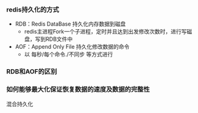 ### redis持久化的方式
- RDB：Redis DataBase 持久化内存数据到磁盘
  - redis主进程Fork一个子进程，定时并且达到出发修改次数时，进行写磁盘，写到RDB文件中
- AOF：Append Only File 持久化修改数据的命令
  - 以 每秒/每个命令./不同步 等方式进行
  
  
### RDB和AOF的区别
  
  
### 如何能够最大化保证恢复数据的速度及数据的完整性
  混合持久化
